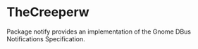 # TheCreeperw
Package notify provides an implementation of the Gnome DBus Notifications Specification.

